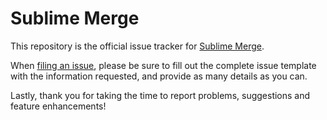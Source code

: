 # Sublime Merge

This repository is the official issue tracker for
[Sublime Merge](https://www.sublimemerge.com).

When [filing an issue](https://github.com/sublimehq/sublime_merge/issues/new),
please be sure to fill out the complete issue template with the information
requested, and provide as many details as you can.

Lastly, thank you for taking the time to report problems, suggestions and
feature enhancements!
